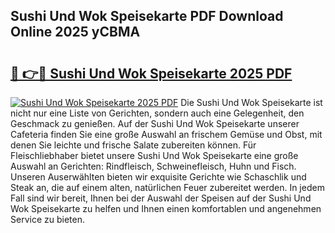 ## Sushi Und Wok Speisekarte PDF Download Online 2025 yCBMA

# <h2><a href="http://gcd4k7.nevu.top/?p=Sushi+Und+Wok+Speisekarte">🔗 👉🔴 Sushi Und Wok Speisekarte 2025 PDF</a></h2>

[![Sushi Und Wok Speisekarte 2025 PDF](https://i.imgur.com/dBaPXMq.png)](http://gcd4k7.nevu.top/?p=Sushi+Und+Wok+Speisekarte)
Die Sushi Und Wok Speisekarte ist nicht nur eine Liste von Gerichten, sondern auch eine Gelegenheit, den Geschmack zu genießen. Auf der Sushi Und Wok Speisekarte unserer Cafeteria finden Sie eine große Auswahl an frischem Gemüse und Obst, mit denen Sie leichte und frische Salate zubereiten können. Für Fleischliebhaber bietet unsere Sushi Und Wok Speisekarte eine große Auswahl an Gerichten: Rindfleisch, Schweinefleisch, Huhn und Fisch. Unseren Auserwählten bieten wir exquisite Gerichte wie Schaschlik und Steak an, die auf einem alten, natürlichen Feuer zubereitet werden. In jedem Fall sind wir bereit, Ihnen bei der Auswahl der Speisen auf der Sushi Und Wok Speisekarte zu helfen und Ihnen einen komfortablen und angenehmen Service zu bieten.
